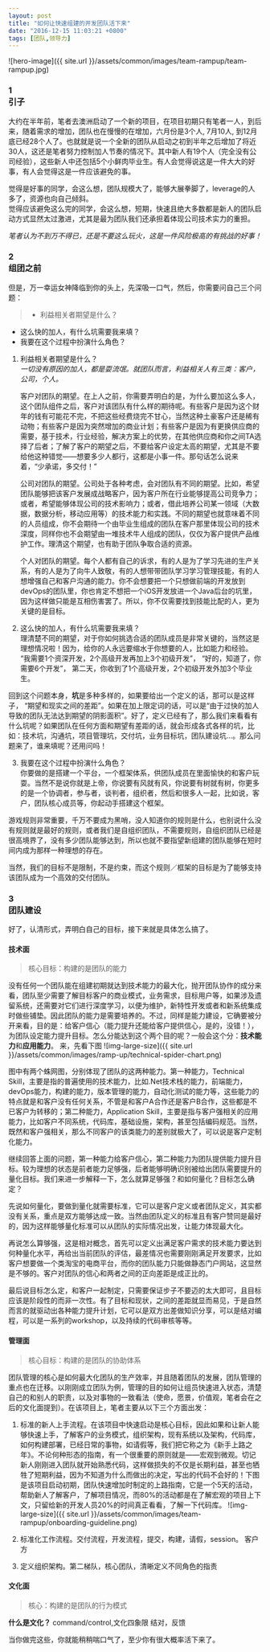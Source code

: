 ```yaml
---
layout: post
title: "如何让快速组建的开发团队活下来"
date: "2016-12-15 11:03:21 +0800"
tags: [团队,领导力]
---
```


![hero-image]({{ site.url }}/assets/common/images/team-rampup/team-rampup.jpg)

### <section class="rich-list">1</section> 引子

大约在半年前，笔者去澳洲启动了一个新的项目，在项目初期只有笔者一人，到后来，随着需求的增加，团队也在慢慢的在增加，六月份是3个人, 7月10人, 到12月底已经28个人了。也就就是说一个全新的团队从启动之初到半年之后增加了将近30人，这还是笔者努力控制加人节奏的情况下。其中新人有19个人（完全没有公司经验），这些新人中还包括5个小鲜肉毕业生。有人会觉得说这是一件大大的好事，有人会觉得这是一件应该避免的事。

觉得是好事的同学，会这么想，团队规模大了，能够大展拳脚了，leverage的人多了，资源也向自己倾斜。     
觉得应该避免这么完的同学，会这么想，短期，快速且绝大多数都是新人的团队启动方式显然太过激进，尤其是最为团队我们还承担着体现公司技术实力的重担。

*笔者认为不到万不得已，还是不要这么玩火，这是一件风险极高的有挑战的好事！*

### <section class="rich-list">2</section> 组团之前
但是，万一幸运女神降临到你的头上，先深吸一口气，然后，你需要问自己三个问题：

>* 利益相关者期望是什么？
* 这么快的加人，有什么坑需要我来填？
* 我要在这个过程中扮演什么角色？

1. 利益相关者期望是什么？    
*一切没有原因的加人，都是耍流氓。就团队而言，利益相关人有三类：客户，公司，个人。*  
    
    客户对团队的期望。在上人之前，你需要弄明白的是，为什么要加这么多人，这个团队组件之后，客户对该团队有什么样的期待呢。有些客户是因为这个财年的钱有可能花不完，不把这些经费烧完不甘心，当然这种土豪客户还是稀有动物；有些客户是因为突然增加的商业计划；有些客户是因为有更换供应商的需要，基于技术，行业经验，解决方案上的优势，在其他供应商和你之间TA选择了后者；了解了客户的期望之后，不要给客户设定太高的期望，尤其是不要给他这种错觉——想要多少人都行，这都是小事一件。那句话怎么说来着，“少承诺，多交付！”    

    公司对团队的期望。公司处于各种考虑，会对团队有不同的期望。比如，希望团队能够把该客户发展成战略客户，因为客户所在行业能够提高公司竞争力；或者，希望能够体现公司的技术影响力；或者，借此培养公司某一领域（大数据，数据分析，移动应用等）的技术能力和实践。不同的期望也就意味着不同的人员组成，你不会期待一个由毕业生组成的团队在客户那里体现公司的技术深度，同样你也不会期望由一堆技术牛人组成的团队，仅仅为客户提供产品维护工作。理清这个期望，也有助于团队争取合适的资源。       

    个人对团队的期望。每个人都有自己的诉求，有的人是为了学习先进的生产关系，有的人是为了向牛人致敬，有的人想带带团队学习学习管理技能，有的人想增强自己和客户沟通的能力。你不会想要把一个只想做前端的开发放到devOps的团队里，你也肯定不想把一个iOS开发放进一个Java后台的坑里，因为这样做只能是互相伤害罢了。所以，你不仅需要找到技能比配的人，更为关键的是目标。

2. 这么快的加人，有什么坑需要我来填？    
理清楚不同的期望，对于你如何挑选合适的团队成员是非常关键的，当然这是理想情况啦！因为，给你的人永远要缩水于你想要的人，比如能力和经验。
“我需要1个资深开发，2个高级开发再加上3个初级开发”，
“好的，知道了，你需要6个开发”，
第二天，你收到了1个高级开发，2个初级开发外加3个毕业生。

回到这个问题本身，**坑**是多种多样的，如果要给出一个定义的话，那可以是这样子，
“期望和现实之间的差距”。如果在加上限定词的话，可以是“由于过快的加人导致的团队无法达到期望的阴影面积”。好了，定义已经有了，那么我们来看看有什么坑呢？如果团队在任何方面和期望有差距的话，就会形成各式各样的坑，比如：技术坑，沟通坑，项目管理坑，交付坑，业务目标坑，团队建设坑...。那么问题来了，谁来填呢？还用问吗！

3. 我要在这个过程中扮演什么角色？      
你要做的是搭建一个平台，一个框架体系，供团队成员在里面愉快的和客户玩耍。当然不是说你就是上帝，你说要有风就有风，你说要有树就有树，你更多的是一个协调者，参与者，谈判者，组织者，然后和很多人一起，比如说，客户，团队核心成员等，你起动手搭建这个框架。

游戏规则非常重要，千万不要成为黑哨，没人知道你的规则是什么，也别说什么没有规则就是最好的规则，或者我们是自组织团队，不需要规则，自组织团队已经是很高境界了，没有多少团队能够达到，所以也就不要指望新组建的团队能够在短时间内成为那样一种理想的存在。

当然，我们的目标不是限制，不是约束，而这个规则／框架的目标是为了能够支持该团队成为一个高效的交付团队。

### <section class="rich-list">3</section> 团队建设
好了，认清形式，弄明白自己的目标，接下来就是具体怎么搞了。
#### 技术面
>核心目标：构建的是团队的能力

没有任何一个团队能在组建初期就达到技术能力的最大化，抛开团队协作的成分来看，团队至少需要了解目标客户的商业模式，业务需求，目标用户等，如果涉及遗留系统，还需要对它们进行深度学习，以便为维护，新特性开发或者和新系统集成时做些铺垫。因此团队的能力是需要培养的。不过，同样是能力建设，它确要被分开来看，目的是：给客户信心（能力提升还能给客户提供信心，是的，没错！），为团队设定能力提升目标。怎么分能达到这个两个目的呢？一般会这个分：**技术能力**和**应用能力**。
来，先看下图
![img-large-size]({{ site.url }}/assets/common/images/ramp-up/technical-spider-chart.png)

图中有两个蛛网图，分别体现了团队的这两种能力。第一种能力，Technical Skill，主要是指的普遍使用的技术能力，比如.Net技术栈的能力，前端能力，devOps能力，构建的能力，版本管理的能力，自动化测试的能力等，这些能力的特点就是和客户没有任何关系，不管是和客户A合作还是客户B合作，这些都是不已客户为转移的；第二种能力，Application Skill，主要是指与客户强相关的应用能力，比如客户不同系统，代码库，基础设施，架构，甚至包括编码规范。当然，既然和客户强相关，那么不同客户的该类能力的差别就极大了，可以说是客户定制化能力。

继续回答上面的问题，第一种能力给客户信心，第二种能力为团队提供能力提升目标。较为理想的状态是前者能力足够强，后者能够明确识别被给出团队需要提升的量化目标。我们来进一步解释一下，怎么就算足够强？和如何量化？目标怎么确定？

先说如何量化，要做到量化就需要标准，它可以是客户定义或者团队定义，其实都没有关系，重点是双方能够达成一致。当然由团队定义的标准且有客户赞同是最好的，因为这样能够量化标准可以从团队的实际情况出发，让能力体现最大化。

再说怎么算够强，这是相对概念，首先可以定义出满足客户需求的技术能力要达到何种量化水平，再给出当前团队的评估，最差情况也需要刚刚满足开发要求，比如客户想要做一个类淘宝的电商平台，而你的团队能力只能做静态门户网站，这显然是不够的。客户对团队的信心和两者之间的正向差距是成正比的。

最后说目标怎么定，和客户一起制定，只需要保证步子不要迈的太大即可，且目标应该是阶段性的而非一次性。有了目标和现状，之间的差距就显而易见，于是自然而言的就驱动出各种能力提升计划，它可以是双方出差做知识分享，可以是结对编程，可以是一系列的workshop，以及持续的代码审核等等。

#### 管理面
>核心目标：构建的是团队的协助体系

团队管理的核心是如何最大化团队的生产效率，并且随着团队的发展，团队管理的重点也在迁移。以刚刚成立团队为例，管理的目的如何让组员快速进入状态，清楚自己的和别人的职责，以及对事物的一致看法（使命，愿景，价值观，笔者会在之后的文化面提到）。在该项目上，笔者主要从以下三个方面出发：

1. 标准的新人上手流程。在该项目中快速启动是核心目标，因此如果和让新人能够快速上手，了解客户的业务模式，组织架构，现有系统以及架构，代码库，如何构建部署，已经日常的事物，如请假等，我们把它称之为《新手上路之年》。不论何种形态的指南，有一个很重要的原则就是——宏观到微观。切记新人刚刚进入团队就开始熟悉代码，这样做损失的不仅是长期利益，甚至也牺牲了短期利益，因为不知道为什么而做出的决定，写出的代码不会好的！下图是该项目启动初期，团队快速增加时制定的上路指南，它是一个5天的活动，帮助新人了解客户，了解项目情况，而80%的活动都是在了解宏观的项目上下文，只留给新的开发人员20%的时间真正看看，了解一下代码库。
![img-large-size]({{ site.url }}/assets/common/images/team-rampup/onboarding-guideline.png)

2. 标准化工作流程。交付流程，开发流程，提交，构建，请假，session。
客户方

3. 定义组织架构。第二梯队，核心团队，清晰定义不同角色的指责

#### 文化面
>核心：构建的是团队的行为模式

**什么是文化？**
command/control,文化四象限
结对，反馈

当你做完这些，你就能稍稍喘口气了，至少你有很大概率活下来了。
